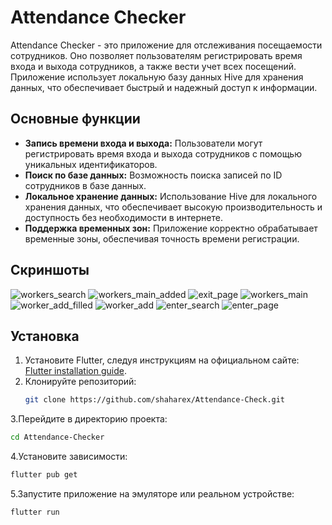 # Attendance Checker

Attendance Checker - это приложение для отслеживания посещаемости сотрудников. Оно позволяет пользователям регистрировать время входа и выхода сотрудников, а также вести учет всех посещений. Приложение использует локальную базу данных Hive для хранения данных, что обеспечивает быстрый и надежный доступ к информации.

## Основные функции

- **Запись времени входа и выхода:** Пользователи могут регистрировать время входа и выхода сотрудников с помощью уникальных идентификаторов.
- **Поиск по базе данных:** Возможность поиска записей по ID сотрудников в базе данных.
- **Локальное хранение данных:** Использование Hive для локального хранения данных, что обеспечивает высокую производительность и доступность без необходимости в интернете.
- **Поддержка временных зон:** Приложение корректно обрабатывает временные зоны, обеспечивая точность времени регистрации.

## Скриншоты
![workers_search](https://github.com/shaharex/Attendance-Checker/assets/155885618/57bfb56e-3851-4c29-8504-2219ebf1fb3b)
![workers_main_added](https://github.com/shaharex/Attendance-Checker/assets/155885618/1e2fe4df-6dde-4cbb-bc1a-08f0421399e9)
![exit_page](https://github.com/shaharex/Attendance-Checker/assets/155885618/a1ee34ba-8df5-4b4f-a075-21b1203affd6)
![workers_main](https://github.com/shaharex/Attendance-Checker/assets/155885618/463bbd45-9289-4aa2-a831-598af8033ea9)
![worker_add_filled](https://github.com/shaharex/Attendance-Checker/assets/155885618/bedcdc82-c542-4fd0-88bf-22b80b7ad9aa)
![worker_add](https://github.com/shaharex/Attendance-Checker/assets/155885618/953f63a6-fc4a-45e4-aaa7-91995dd249bc)
![enter_search](https://github.com/shaharex/Attendance-Checker/assets/155885618/56012bc1-d221-40b8-9a8c-6a7dd9f581c8)
![enter_page](https://github.com/shaharex/Attendance-Checker/assets/155885618/cc325935-a7d3-485a-936c-27b86feccb5f)



## Установка

1. Установите Flutter, следуя инструкциям на официальном сайте: [Flutter installation guide](https://flutter.dev/docs/get-started/install).
2. Клонируйте репозиторий:
    ```bash
    git clone https://github.com/shaharex/Attendance-Check.git
    ```
3.Перейдите в директорию проекта:
   ```bash
   cd Attendance-Checker
   ```
4.Установите зависимости:
```bash
flutter pub get
```
5.Запустите приложение на эмуляторе или реальном устройстве:
```bash
flutter run
```

